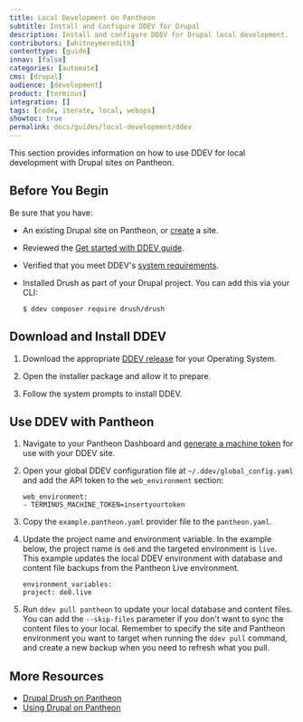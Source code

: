 ```yaml
---
title: Local Development on Pantheon
subtitle: Install and Configure DDEV for Drupal
description: Install and configure DDEV for Drupal local development.
contributors: [whitneymeredith]
contenttype: [guide]
innav: [false]
categories: [automate]
cms: [drupal]
audience: [development]
product: [terminus]
integration: []
tags: [code, iterate, local, webops]
showtoc: true
permalink: docs/guides/local-development/ddev
---
```


This section provides information on how to use DDEV for local development with Drupal sites on Pantheon.

## Before You Begin

Be sure that you have:

- An existing Drupal site on Pantheon, or [create](https://dashboard.pantheon.io/sites/create) a site.
- Reviewed the [Get started with DDEV guide](https://ddev.readthedocs.io/en/latest/).
- Verified that you meet DDEV's [system requirements](https://ddev.readthedocs.io/en/latest/).
- Installed Drush as part of your Drupal project. You can add this via your CLI:

    ```bash{promptUser: user}
    $ ddev composer require drush/drush
    ```

## Download and Install DDEV

1. Download the appropriate [DDEV release](https://ddev.readthedocs.io/en/latest/users/install/ddev-installation/) for your Operating System.

1. Open the installer package and allow it to prepare.

1. Follow the system prompts to install DDEV.

## Use DDEV with Pantheon

1. Navigate to your Pantheon Dashboard and [generate a machine token](/machine-tokens/) for use with your DDEV site.

1. Open your global DDEV configuration file at `~/.ddev/global_config.yaml` and add the API token to the `web_environment` section:

    ```bash{promptUser: user}
    web_environment:
    - TERMINUS_MACHINE_TOKEN=insertyourtoken
    ```

1. Copy the `example.pantheon.yaml` provider file to the `pantheon.yaml`.

1. Update the project name and environment variable. In the example below, the project name is `de8` and the targeted environment is `live`. This example updates the local DDEV environment with database and content file backups from the Pantheon Live environment.

    ```bash{promptUser: user}
    environment_variables:
    project: de8.live
    ```

1. Run `ddev pull pantheon` to update your local database and content files. You can add the `--skip-files` parameter if you don't want to sync the content files to your local. Remember to specify the site and Pantheon environment you want to target when running the `ddev pull` command, and create a new backup when you need to refresh what you pull.

## More Resources

- [Drupal Drush on Pantheon](/guides/drush)
- [Using Drupal on Pantheon](/develop-drupal)